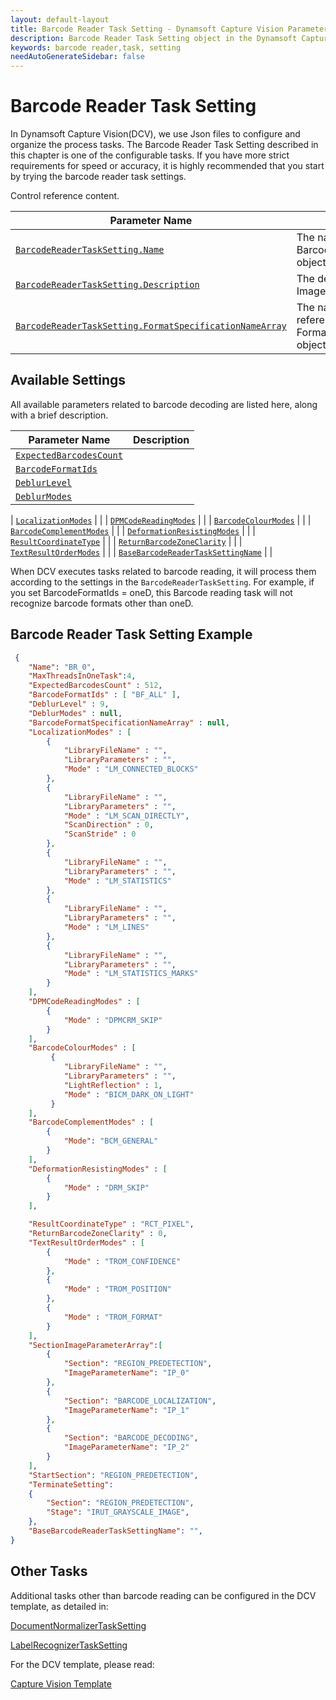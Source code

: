 ```yaml
---
layout: default-layout
title: Barcode Reader Task Setting - Dynamsoft Capture Vision Parameter File
description: Barcode Reader Task Setting object in the Dynamsoft Capture Vision Parameter File is an object for configuring and organizing the process of barcode reading task.
keywords: barcode reader,task, setting
needAutoGenerateSidebar: false
---
```


# Barcode Reader Task Setting
In Dynamsoft Capture Vision(DCV), we use Json files to configure and organize the process tasks. The Barcode Reader Task Setting described in this chapter is one of the configurable tasks. If you have more strict requirements for speed or accuracy, it is highly recommended that you start by trying the barcode  reader task settings.

Control reference content.

 | Parameter Name | Description |
 | -------------- | ----------- | 
 | [`BarcodeReaderTaskSetting.Name`](#name) | The name of the BarcodeReaderTaskSetting object. |
 | [`BarcodeReaderTaskSetting.Description`](#description) | The description of the ImageParameter object. |
 | [`BarcodeReaderTaskSetting.FormatSpecificationNameArray`](#formatspecificationnamearray) | The names of the referenced FormatSpecification object(s). |



## Available Settings
All available parameters related to barcode decoding are listed here, along with a brief description.

 | Parameter Name | Description |
 | -------------- | ----------- |
 | [`ExpectedBarcodesCount`]() |  |
 | [`BarcodeFormatIds`]() |  |
 | [`DeblurLevel`]() |  |
 | [`DeblurModes`]() |  |
 
 | [`LocalizationModes`]() |  |
 | [`DPMCodeReadingModes`]() |  |
 | [`BarcodeColourModes`]() |  |
 | [`BarcodeComplementModes`]() |  |
 | [`DeformationResistingModes`]() |  |
 | [`ResultCoordinateType`]() |  |
 | [`ReturnBarcodeZoneClarity`]() |  |
 | [`TextResultOrderModes`]() |  |
 | [`BaseBarcodeReaderTaskSettingName`]() |  |

When DCV executes tasks related to barcode reading, it will process them according to the settings in the `BarcodeReaderTaskSetting`. For example, if you set BarcodeFormatIds = oneD, this Barcode reading task will not recognize barcode formats other than oneD.

## Barcode Reader Task Setting Example

```json
 {
    "Name": "BR_0",
    "MaxThreadsInOneTask":4, 
    "ExpectedBarcodesCount" : 512,
    "BarcodeFormatIds" : [ "BF_ALL" ],
    "DeblurLevel" : 9,
    "DeblurModes" : null,
    "BarcodeFormatSpecificationNameArray" : null,
    "LocalizationModes" : [
        {
            "LibraryFileName" : "",
            "LibraryParameters" : "",
            "Mode" : "LM_CONNECTED_BLOCKS"
        },
        {
            "LibraryFileName" : "",
            "LibraryParameters" : "",
            "Mode" : "LM_SCAN_DIRECTLY",
            "ScanDirection" : 0,
            "ScanStride" : 0
        },
        {
            "LibraryFileName" : "",
            "LibraryParameters" : "",
            "Mode" : "LM_STATISTICS"
        },
        {
            "LibraryFileName" : "",
            "LibraryParameters" : "",
            "Mode" : "LM_LINES"
        },
        {
            "LibraryFileName" : "",
            "LibraryParameters" : "",
            "Mode" : "LM_STATISTICS_MARKS"
        }
    ],
    "DPMCodeReadingModes" : [
        {
            "Mode" : "DPMCRM_SKIP"
        }
    ],
    "BarcodeColourModes" : [
         {
            "LibraryFileName" : "",
            "LibraryParameters" : "",
            "LightReflection" : 1,
            "Mode" : "BICM_DARK_ON_LIGHT"
         }
    ],
    "BarcodeComplementModes" : [
        {
            "Mode": "BCM_GENERAL" 
        }
    ],
    "DeformationResistingModes" : [
        {
            "Mode" : "DRM_SKIP"
        }
    ],

    "ResultCoordinateType" : "RCT_PIXEL",
    "ReturnBarcodeZoneClarity" : 0,
    "TextResultOrderModes" : [
        {
            "Mode" : "TROM_CONFIDENCE"
        },
        {
            "Mode" : "TROM_POSITION"
        },
        {
            "Mode" : "TROM_FORMAT"
        }
    ],    
    "SectionImageParameterArray":[
        {
            "Section": "REGION_PREDETECTION",
            "ImageParameterName": "IP_0"
        },
        {
            "Section": "BARCODE_LOCALIZATION",
            "ImageParameterName": "IP_1"
        },
        {
            "Section": "BARCODE_DECODING",
            "ImageParameterName": "IP_2"
        }
    ],
    "StartSection": "REGION_PREDETECTION", 
    "TerminateSetting": 
    {
        "Section": "REGION_PREDETECTION",
        "Stage": "IRUT_GRAYSCALE_IMAGE", 
    },
    "BaseBarcodeReaderTaskSettingName": "", 
}
```


## Other Tasks
Additional tasks other than barcode reading can be configured in the DCV template, as detailed in:

[DocumentNormalizerTaskSetting]()

[LabelRecognizerTaskSetting]()

For the DCV template, please read:

[Capture Vision Template]()

